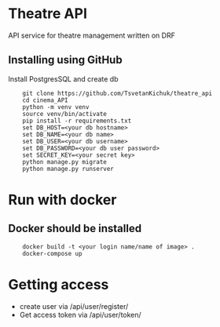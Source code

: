 # Theatre API
API service for theatre management written on DRF
## Installing using GitHub
Install PostgresSQL and create db
```shell
    git clone https://github.com/TsvetanKichuk/theatre_api
    cd cinema_API
    python -m venv venv
    source venv/bin/activate
    pip install -r requirements.txt
    set DB_HOST=<your db hostname> 
    set DB_NAME=<your db name> 
    set DB_USER=<your db username> 
    set DB_PASSWORD=<your db user password> 
    set SECRET_KEY=<your secret key> 
    python manage.py migrate 
    python manage.py runserver
```
# Run with docker
## Docker should be installed
```shell
    docker build -t <your login name/name of image> .
    docker-compose up
```
# Getting access 
<ul>
  <li>create user via /api/user/register/</li>
  <li>Get access token via /api/user/token/</li>
</ul>
